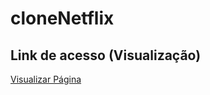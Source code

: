 # cloneNetflix

## Link de acesso (Visualização)
<a href="https://jailsonaraujo.github.io/cloneNetflix/">Visualizar Página</a>
